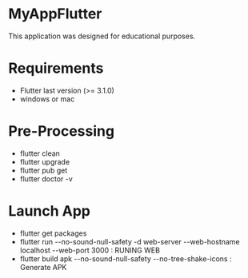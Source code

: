 # MyAppFlutter

This application was designed for educational purposes.

# Requirements
  - Flutter last version (>= 3.1.0)
  - windows or mac

# Pre-Processing
  - flutter clean
  - flutter upgrade
  - flutter pub get
  - flutter doctor -v

# Launch App
  - flutter get packages
  - flutter run --no-sound-null-safety -d web-server --web-hostname localhost --web-port 3000 : RUNING WEB
  - flutter build apk --no-sound-null-safety --no-tree-shake-icons : Generate APK
